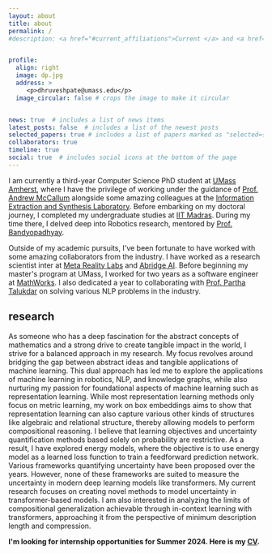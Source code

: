 ```yaml
---
layout: about
title: about
permalink: /
#description: <a href="#current_affiliations">Current </a> and <a href="#past_affiliations">past</a> affiliations.


profile:
  align: right
  image: dp.jpg
  address: >
     <p>dhruveshpate@umass.edu</p>
  image_circular: false # crops the image to make it circular


news: true  # includes a list of news items
latest_posts: false  # includes a list of the newest posts
selected_papers: true # includes a list of papers marked as "selected={true}"
collaborators: true
timeline: true
social: true  # includes social icons at the bottom of the page
---
```



I am currently a third-year Computer Science PhD student at [UMass Amherst](https://www.umass.edu/), where I have the privilege of working under the guidance of [Prof. Andrew McCallum](https://people.cs.umass.edu/~mccallum) alongside some amazing colleagues at the [Information Extraction and Synthesis Laboratory](https://iesl.cs.umass.edu/).
Before embarking on my doctoral journey, I completed my undergraduate studies at [IIT Madras](https://www.iitm.ac.in).
During my time there, I delved deep into Robotics research, mentored by [Prof. Bandyopadhyay](https://ed.iitm.ac.in/~sandipan).

Outside of my academic pursuits, I've been fortunate to have worked with some amazing collaborators from the industry. I have worked as a research scientist inter at [Meta Reality Labs](https://ai.meta.com/) and [Abridge AI](https://www.abridge.com/machine-learning).
Before beginning my master's program at UMass, I worked for two years as a software engineer at [MathWorks](https://www.mathworks.com/).
I also dedicated a year to collaborating with [Prof. Partha Talukdar](http://talukdar.net) on solving various NLP problems in the industry.


## research

As someone who has a deep fascination for the abstract concepts of mathematics and a strong drive to create tangible impact in the world, I strive for a balanced approach in my research. My focus revolves around bridging the gap between abstract ideas and tangible applications of machine learning. This dual approach has led me to explore the applications of machine learning in robotics, NLP, and knowledge graphs, while also nurturing my passion for foundational aspects of machine learning such as representation learning.
While most representation learning methods only focus on metric learning, my work on box embeddings aims to show that representation learning can also capture various other kinds of structures like algebraic and relational structure, thereby allowing models to perform compositional reasoning.
I believe that learning objectives and uncertainty quantification methods based solely on probability are restrictive. As a result, I have explored energy models, where the objective is to use energy model as a learned loss function to train a feedforward prediction network. 
Various frameworks quantifying uncertainty have been proposed over the years.
However, none of these frameworks are suited to measure the uncertainty in modern deep learning models like transformers. 
My current research focuses on creating novel methods to model uncertainty in transformer-based models.
I am also interested in analyzing the limits of compositional generalization achievable through in-context learning with transformers, approaching it from the perspective of minimum description length and compression.


**I'm looking for internship opportunities for Summer 2024. Here is my [CV](https://drive.google.com/file/d/1Z8u4_wnQiLDkyiV361f-kGfxHpb6NQCE/view).**
